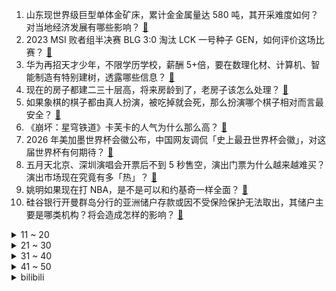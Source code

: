 1. 山东现世界级巨型单体金矿床，累计金金属量达 580 吨，其开采难度如何？对当地经济发展有哪些影响？ [:link:](https://www.zhihu.com/question/601844155)
2. 2023  MSI 败者组半决赛 BLG 3:0 淘汰 LCK 一号种子 GEN，如何评价这场比赛？ [:link:](https://www.zhihu.com/question/601936830)
3. 华为再招天才少年，不限学历学校，薪酬 5+倍，要在数理化材、计算机、智能制造有特别建树，透露哪些信息？ [:link:](https://www.zhihu.com/question/601878395)
4. 现在的房子都建二三十层高，将来房龄到了，老房子该怎么处理？ [:link:](https://www.zhihu.com/question/440200131)
5. 如果象棋的棋子都由真人扮演，被吃掉就会死，那么扮演哪个棋子相对而言最安全？ [:link:](https://www.zhihu.com/question/601853961)
6. 《崩坏：星穹铁道》卡芙卡的人气为什么那么高？ [:link:](https://www.zhihu.com/question/600594401)
7. 2026 年美加墨世界杯会徽公布，中国网友调侃「史上最丑世界杯会徽」，对这届世界杯有何期待？ [:link:](https://www.zhihu.com/question/601689800)
8. 五月天北京、深圳演唱会开票后不到 5 秒售空，演出门票为什么越来越难买？演出市场现在究竟有多「热」？ [:link:](https://www.zhihu.com/question/601938220)
9. 姚明如果现在打 NBA，是不是可以和约基奇一样全面？ [:link:](https://www.zhihu.com/question/322422976)
10. 硅谷银行开曼群岛分行的亚洲储户存款或因不受保险保护无法取出，其储户主要是哪类机构？将会造成怎样的影响？ [:link:](https://www.zhihu.com/question/601059864)
<details>
<summary>11 ~ 20</summary>

11. 拜登带着「核按钮」抵达广岛，并将参观广岛和平纪念馆，如何看待 G7 峰会关于「核威胁」的相关议题？ [:link:](https://www.zhihu.com/question/601879031)
12. 极端高温席卷东南亚，北美洲也遭殃，WMO 称未来五年气温均值高于过去五年可能性达 98%，将有何影响？ [:link:](https://www.zhihu.com/question/601881655)
13. 穆里尼奥到底是一个怎样水准的教练？ [:link:](https://www.zhihu.com/question/43362070)
14. 七夕、214、520 都是情人节，每个节都要过吗？你会选择过哪些？ [:link:](https://www.zhihu.com/question/601914333)
15. 台媒称「台当局以『越界』为由查扣大陆渔船，5 人被扣押」，哪些信息值得关注？会对台海局势造成影响吗？ [:link:](https://www.zhihu.com/question/601690312)
16. 《西游记》中有些什么细思极恐的细节? [:link:](https://www.zhihu.com/question/340882306)
17. 湖人103比108输掉系列赛第二场，陷入非常被动的局面，约基奇三双，穆雷三十七分，如何评价这场比赛？ [:link:](https://www.zhihu.com/question/601851819)
18. 实习律师怎么选择带教律师? [:link:](https://www.zhihu.com/question/601427148)
19. 中国－中亚峰会成果清单发布，哪些信息值得关注？ [:link:](https://www.zhihu.com/question/601923085)
20. 有人说曹操那么器重荀彧，他为什么要背叛曹操呢？ [:link:](https://www.zhihu.com/question/599670048)
</details>
<details>
<summary>21 ~ 30</summary>

21. G7 广岛峰会宣布同意对俄实施新制裁，俄方此前已发出警告，如何看待新制裁的影响力？ [:link:](https://www.zhihu.com/question/601918410)
22. 有没有什么好用的防晒霜推荐一下? [:link:](https://www.zhihu.com/question/599629586)
23. 520 送什么礼物既有创意又能表达自己心意？ [:link:](https://www.zhihu.com/question/599194350)
24. 有没有哪些数学过程是不可逆的？ [:link:](https://www.zhihu.com/question/564595230)
25. 2023年腾讯Q1财报显示：《金铲铲之战》日均活跃账户数破千万，如何评价这款游戏上线两年的表现？ [:link:](https://www.zhihu.com/question/601696479)
26. 欧联半决赛塞维利亚加时 2:1 胜尤文，总分 3:2 晋级决赛，拉梅拉传射，如何评价本场比赛？ [:link:](https://www.zhihu.com/question/601812628)
27. 《塞尔达传说：王国之泪》发售三天，销量突破 1000W 套，后续会突破 3000W 吗？ [:link:](https://www.zhihu.com/question/601615671)
28. 假如在《流浪地球 2》中，丫丫一家在去游乐场的途中遭遇车祸并无大碍，剧情会如何发展呢？ [:link:](https://www.zhihu.com/question/599453329)
29. 参加第二期「家电创作者训练营」是一种什么样的体验？ [:link:](https://www.zhihu.com/question/601878987)
30. 经济学家卢卡斯逝世，如何评价他一生的学问与贡献? [:link:](https://www.zhihu.com/question/601200769)
</details>
<details>
<summary>31 ~ 40</summary>

31. 全屋净水系统有必要装吗？ [:link:](https://www.zhihu.com/question/484448539)
32. 《崩坏：星穹铁道》中五星角色姬子的强度为什么这么低？ [:link:](https://www.zhihu.com/question/600592720)
33. 为什么有的老板不要那种能力特别强的员工，宁可要个能力平庸的？ [:link:](https://www.zhihu.com/question/593017996)
34. 对象每次过520这类节日都热情满满，我要准备什么礼物才能不让TA失望？ [:link:](https://www.zhihu.com/question/601738391)
35. 美台拟签署所谓「21 世纪贸易倡议」首批协议，中方此前明确反对，该协议有何特别之处？释放了哪些信号？ [:link:](https://www.zhihu.com/question/601876912)
36. 福建上杭首次发现恐龙蛋，已进行抢救性保护，这对于恐龙研究具有怎样的意义？ [:link:](https://www.zhihu.com/question/601870774)
37. 吴谢宇弑母案二审庭审结束，将择期宣判，一审判决被告人死刑，二审判决会有变数吗？ [:link:](https://www.zhihu.com/question/601832243)
38. 为什么骑自行车的人喜欢戴骑行眼镜？仅仅因为看上去酷吗？ [:link:](https://www.zhihu.com/question/601414314)
39. 《塞尔达传说》中林克和塞尔达是什么关系？ [:link:](https://www.zhihu.com/question/434369630)
40. 官方称坚决抑制汇率大起大落，人民币汇率有纠偏力量和机制，人民币短线拉升，哪些信息值得关注？ [:link:](https://www.zhihu.com/question/601916542)
</details>
<details>
<summary>41 ~ 50</summary>

41. 中国最大海水提铀海试平台建成投用，将带来哪些影响？制约海水提铀的关键问题是什么？ [:link:](https://www.zhihu.com/question/601537331)
42. 《漫长的季节》中沈栋梁为什么会让沈墨学钢琴？ [:link:](https://www.zhihu.com/question/600856138)
43. 618 有哪些高性价比的装机方案推荐？DIY 一套 13 代酷睿的配置，有哪些需要优先考虑的地方？ [:link:](https://www.zhihu.com/question/601755339)
44. 科研人员的周末，通常会如何安排？ [:link:](https://www.zhihu.com/question/594892280)
45. 你为什么要再多养一只猫？ [:link:](https://www.zhihu.com/question/599336018)
46. 小学四年级的孩子，兴趣班是否要做减法？怎么平衡孩子休息、学习和上兴趣班的时间？ [:link:](https://www.zhihu.com/question/595901575)
47. 为什么《火影忍者》中佐助这个角色近几年风评急剧上升？ [:link:](https://www.zhihu.com/question/600586966)
48. 如何调动孩子参加户外运动的兴趣？ [:link:](https://www.zhihu.com/question/553967195)
49. 意甲三队闯进三大欧战决赛，国际米兰、罗马、佛罗伦萨谁最有希望夺冠？ [:link:](https://www.zhihu.com/question/601826097)
50. 如果光速是葛立恒数会如何? [:link:](https://www.zhihu.com/question/598542678)
</details><details>
<summary>bilibili</summary>

</details>